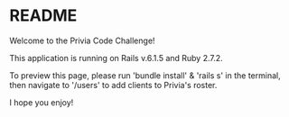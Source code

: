 # README

Welcome to the Privia Code Challenge!

This application is running on Rails v.6.1.5 and Ruby 2.7.2.

To preview this page, please run 'bundle install' & 'rails s' in the terminal, 
then navigate to '/users' to add clients to Privia's roster.

I hope you enjoy!
